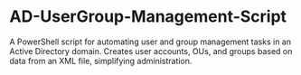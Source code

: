 # AD-UserGroup-Management-Script
A PowerShell script for automating user and group management tasks in an Active Directory domain. Creates user accounts, OUs, and groups based on data from an XML file, simplifying administration.
